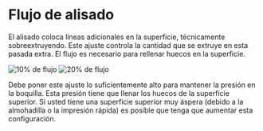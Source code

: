 Flujo de alisado
====
El alisado coloca líneas adicionales en la superficie, técnicamente sobreextruyendo. Este ajuste controla la cantidad que se extruye en esta pasada extra. El flujo es necesario para rellenar huecos en la superficie.

<!--screenshot {
"image_path": "ironing_enabled_enabled.png",
"models": [
    {
        "script": "dial_brace.scad",
        "transformation": ["scale(0.5)"]
    }
],
"camera_position": [0, 14, 83],
"settings": {
    "layer_height": 0.2,
    "ironing_enabled": true
},
"colours": 64
}-->
<!--screenshot {
"image_path": "ironing_flow.png",
"models": [
    {
        "script": "dial_brace.scad",
        "transformation": ["scale(0.5)"]
    }
],
"camera_position": [0, 14, 83],
"settings": {
    "layer_height": 0.2,
    "ironing_enabled": true,
    "ironing_flow": 20
},
"colours": 64
}-->
![10% de flujo](../images/ironing_enabled_enabled.png)
![20% de flujo](../images/ironing_flow.png)

Debe poner este ajuste lo suficientemente alto para mantener la presión en la boquilla. Esta presión tiene que llenar los huecos de la superficie superior. Si usted tiene una superficie superior muy áspera (debido a la almohadilla o la impresión rápida) es posible que tenga que aumentar esta configuración.